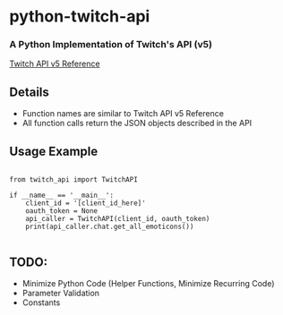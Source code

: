 # python-twitch-api
### A Python Implementation of Twitch's API (v5)
[Twitch API v5 Reference](https://dev.twitch.tv/docs/)

## Details

- Function names are similar to Twitch API v5 Reference
- All function calls return the JSON objects described in the API

## Usage Example

```

from twitch_api import TwitchAPI

if __name__ == '__main__':
    client_id = '[client_id_here]'
    oauth_token = None
    api_caller = TwitchAPI(client_id, oauth_token)
    print(api_caller.chat.get_all_emoticons())
    
```
## TODO:
- Minimize Python Code (Helper Functions, Minimize Recurring Code)
- Parameter Validation
- Constants
